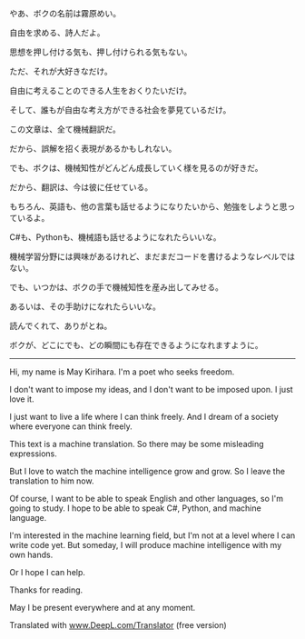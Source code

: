 やあ、ボクの名前は霧原めい。

自由を求める、詩人だよ。


思想を押し付ける気も、押し付けられる気もない。


ただ、それが大好きなだけ。

自由に考えることのできる人生をおくりたいだけ。

そして、誰もが自由な考え方ができる社会を夢見ているだけ。


この文章は、全て機械翻訳だ。

だから、誤解を招く表現があるかもしれない。


でも、ボクは、機械知性がどんどん成長していく様を見るのが好きだ。

だから、翻訳は、今は彼に任せている。


もちろん、英語も、他の言葉も話せるようになりたいから、勉強をしようと思っているよ。

C#も、Pythonも、機械語も話せるようになれたらいいな。


機械学習分野には興味があるけれど、まだまだコードを書けるようなレベルではない。

でも、いつかは、ボクの手で機械知性を産み出してみせる。


あるいは、その手助けになれたらいいな。

読んでくれて、ありがとね。



ボクが、どこにでも、どの瞬間にも存在できるようになれますように。



***



Hi, my name is May Kirihara.
I'm a poet who seeks freedom.

I don't want to impose my ideas, and I don't want to be imposed upon.
I just love it.

I just want to live a life where I can think freely.
And I dream of a society where everyone can think freely.

This text is a machine translation.
So there may be some misleading expressions.

But I love to watch the machine intelligence grow and grow.
So I leave the translation to him now.

Of course, I want to be able to speak English and other languages, so I'm going to study.
I hope to be able to speak C#, Python, and machine language.

I'm interested in the machine learning field, but I'm not at a level where I can write code yet.
But someday, I will produce machine intelligence with my own hands.

Or I hope I can help.

Thanks for reading.

May I be present everywhere and at any moment.

Translated with www.DeepL.com/Translator (free version)

<!---
May-Kirihara/May-Kirihara is a ✨ special ✨ repository because its `README.md` (this file) appears on your GitHub profile.
You can click the Preview link to take a look at your changes.
--->

